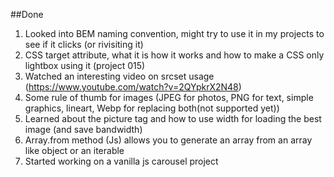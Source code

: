 ##Done

1. Looked into BEM naming convention, might try to use it in my projects to see if it clicks (or rivisiting it)
2. CSS target attribute, what it is how it works and how to make a CSS only lightbox using it (project 015)
3. Watched an interesting video on srcset usage (https://www.youtube.com/watch?v=2QYpkrX2N48) 
4. Some rule of thumb for images (JPEG for photos, PNG for text, simple graphics, lineart, Webp for replacing both(not supported yet))
5. Learned about the picture tag and how to use width for loading the best image (and save bandwidth)
6. Array.from method (Js) allows you to generate an array from an array like object or an iterable 
7. Started working on a vanilla js carousel project